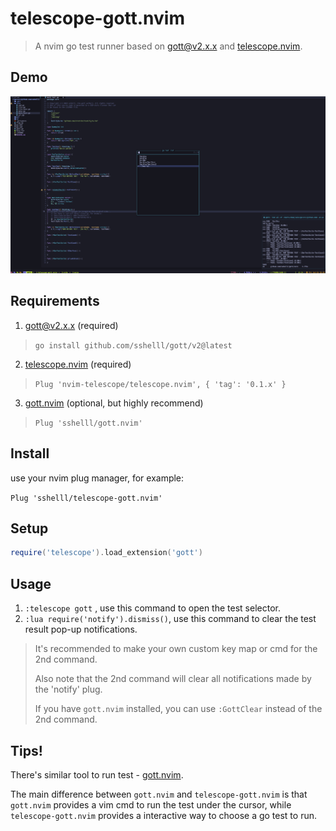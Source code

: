 # telescope-gott.nvim

> A nvim go test runner based on [gott@v2.x.x](https://github.com/sshelll/gott) and [telescope.nvim](https://github.com/nvim-telescope/telescope.nvim).



## Demo

![demo](./img/demo.jpg)



## Requirements

1. [gott@v2.x.x](https://github.com/sshelll/gott) (required)

> `go install github.com/sshelll/gott/v2@latest`

2. [telescope.nvim](https://github.com/nvim-telescope/telescope.nvim) (required)

> `Plug 'nvim-telescope/telescope.nvim', { 'tag': '0.1.x' }`

3. [gott.nvim](https://github.com/sshelll/gott.nvim) (optional, but highly recommend)
> `Plug 'sshelll/gott.nvim'`


## Install

use your nvim plug manager, for example:

`Plug 'sshelll/telescope-gott.nvim'`



## Setup

```lua
require('telescope').load_extension('gott')
```



## Usage

1. `:telescope gott` , use this command to open the test selector.
2. `:lua require('notify').dismiss()`, use this command to clear the test result pop-up notifications.

> It's recommended to make your own custom key map or cmd for the 2nd command.
>
> Also note that the 2nd command will clear all notifications made by the 'notify' plug.
>
> If you have `gott.nvim` installed, you can use `:GottClear` instead of the 2nd command.



## Tips!

There's similar tool to run test - [gott.nvim](https://github.com/sshelll/gott.nvim).

The main difference between `gott.nvim` and `telescope-gott.nvim` is that `gott.nvim` provides a vim cmd to run the test under the cursor, while `telescope-gott.nvim` provides a interactive way to choose a go test to run.
